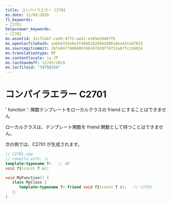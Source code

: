 ```yaml
---
title: コンパイラエラー C2701
ms.date: 11/04/2016
f1_keywords:
- C2701
helpviewer_keywords:
- C2701
ms.assetid: 31cf2ab7-ced9-4f75-aa51-e169e20407fb
ms.openlocfilehash: aabb47d3e0e2f494b19205626861dea43ca87033
ms.sourcegitcommit: 16fa847794b60bf40c67d20f74751a67fccb602e
ms.translationtype: MT
ms.contentlocale: ja-JP
ms.lasthandoff: 12/03/2019
ms.locfileid: "74758334"
---
```

# <a name="compiler-error-c2701"></a>コンパイラエラー C2701

' function ': 関数テンプレートをローカルクラスの friend にすることはできません

ローカルクラスは、テンプレート関数を friend 関数として持つことはできません。

次の例では、C2701 が生成されます。

```cpp
// C2701.cpp
// compile with: /c
template<typename T>   // OK
void f1(const T &);

void MyFunction() {
   class MyClass {
      template<typename T> friend void f2(const T &);   // C2701
   };
}
```
